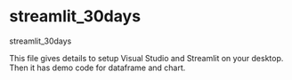 # streamlit_30days
streamlit_30days

This file gives details to setup Visual Studio and Streamlit on your desktop.
Then it has demo code for dataframe and chart.
